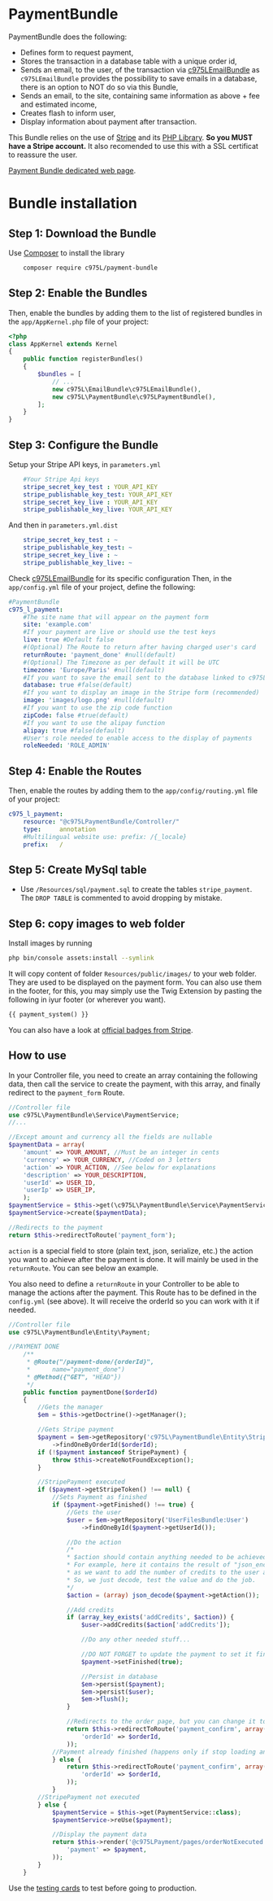 PaymentBundle
=============

PaymentBundle does the following:

- Defines form to request payment,
- Stores the transaction in a database table with a unique order id,
- Sends an email, to the user, of the transaction via [c975LEmailBundle](https://github.com/975L/EmailBundle) as `c975LEmailBundle` provides the possibility to save emails in a database, there is an option to NOT do so via this Bundle,
- Sends an email, to the site, containing same information as above + fee and estimated income,
- Creates flash to inform user,
- Display information about payment after transaction.

This Bundle relies on the use of [Stripe](https://stripe.com/) and its [PHP Library](https://github.com/stripe/stripe-php).
**So you MUST have a Stripe account.**
It also recomended to use this with a SSL certificat to reassure the user.

[Payment Bundle dedicated web page](https://975l.com/en/pages/payment-bundle).

Bundle installation
===================

Step 1: Download the Bundle
---------------------------
Use [Composer](https://getcomposer.org) to install the library
```bash
    composer require c975L/payment-bundle
```

Step 2: Enable the Bundles
--------------------------
Then, enable the bundles by adding them to the list of registered bundles in the `app/AppKernel.php` file of your project:

```php
<?php
class AppKernel extends Kernel
{
    public function registerBundles()
    {
        $bundles = [
            // ...
            new c975L\EmailBundle\c975LEmailBundle(),
            new c975L\PaymentBundle\c975LPaymentBundle(),
        ];
    }
}
```

Step 3: Configure the Bundle
----------------------------
Setup your Stripe API keys, in `parameters.yml`
```yml
    #Your Stripe Api keys
    stripe_secret_key_test : YOUR_API_KEY
    stripe_publishable_key_test: YOUR_API_KEY
    stripe_secret_key_live : YOUR_API_KEY
    stripe_publishable_key_live: YOUR_API_KEY
```

And then in `parameters.yml.dist`
```yml
    stripe_secret_key_test : ~
    stripe_publishable_key_test: ~
    stripe_secret_key_live : ~
    stripe_publishable_key_live: ~
```

Check [c975LEmailBundle](https://github.com/975L/EmailBundle)  for its specific configuration
Then, in the `app/config.yml` file of your project, define the following:

```yml
#PaymentBundle
c975_l_payment:
    #The site name that will appear on the payment form
    site: 'example.com'
    #If your payment are live or should use the test keys
    live: true #Default false
    #(Optional) The Route to return after having charged user's card
    returnRoute: 'payment_done' #null(default)
    #(Optional) The Timezone as per default it will be UTC
    timezone: 'Europe/Paris' #null(default)
    #If you want to save the email sent to the database linked to c975L/EmailBundle, see https://github.com/975L/EmailBundle
    database: true #false(default)
    #If you want to display an image in the Stripe form (recommended)
    image: 'images/logo.png' #null(default)
    #If you want to use the zip code function
    zipCode: false #true(default)
    #If you want to use the alipay function
    alipay: true #false(default)
    #User's role needed to enable access to the display of payments
    roleNeeded: 'ROLE_ADMIN'
```

Step 4: Enable the Routes
-------------------------
Then, enable the routes by adding them to the `app/config/routing.yml` file of your project:

```yml
c975_l_payment:
    resource: "@c975LPaymentBundle/Controller/"
    type:     annotation
    #Multilingual website use: prefix: /{_locale}
    prefix:   /
```

Step 5: Create MySql table
--------------------------
- Use `/Resources/sql/payment.sql` to create the tables `stripe_payment`. The `DROP TABLE` is commented to avoid dropping by mistake.


Step 6: copy images to web folder
---------------------------------
Install images by running
```bash
php bin/console assets:install --symlink
```
It will copy content of folder `Resources/public/images/` to your web folder. They are used to be displayed on the payment form.
You can also use them in the footer, for this, you may simply use the Twig Extension by pasting the following in iyur footer (or wherever you want).
```html
{{ payment_system() }}
```
You can also have a look at [official badges from Stripe](https://stripe.com/about/resources?locale=fr).

How to use
----------
In your Controller file, you need to create an array containing the following data, then call the service to create the payment, with this array, and finally redirect to the `payment_form` Route.

```php
//Controller file
use c975L\PaymentBundle\Service\PaymentService;
//...

//Except amount and currency all the fields are nullable
$paymentData = array(
    'amount' => YOUR_AMOUNT, //Must be an integer in cents
    'currency' => YOUR_CURRENCY, //Coded on 3 letters
    'action' => YOUR_ACTION, //See below for explanations
    'description' => YOUR_DESCRIPTION,
    'userId' => USER_ID,
    'userIp' => USER_IP,
    );
$paymentService = $this->get(\c975L\PaymentBundle\Service\PaymentService::class);
$paymentService->create($paymentData);

//Redirects to the payment
return $this->redirectToRoute('payment_form');

```
`action` is a special field to store (plain text, json, serialize, etc.) the action you want to achieve after the payment is done. It will mainly be used in the `returnRoute`. You can see below an example.

You also need to define a `returnRoute` in your Controller to be able to manage the actions after the payment. This Route has to be defined in the `config.yml` (see above). It will receive the orderId so you can work with it if needed.
```php
//Controller file
use c975L\PaymentBundle\Entity\Payment;

//PAYMENT DONE
    /**
     * @Route("/payment-done/{orderId}",
     *      name="payment_done")
     * @Method({"GET", "HEAD"})
     */
    public function paymentDone($orderId)
    {
        //Gets the manager
        $em = $this->getDoctrine()->getManager();

        //Gets Stripe payment
        $payment = $em->getRepository('c975L\PaymentBundle\Entity\StripePayment')
            ->findOneByOrderId($orderId);
        if (!$payment instanceof StripePayment) {
            throw $this->createNotFoundException();
        }

        //StripePayment executed
        if ($payment->getStripeToken() !== null) {
            //Sets Payment as finished
            if ($payment->getFinished() !== true) {
                //Gets the user
                $user = $em->getRepository('UserFilesBundle:User')
                    ->findOneById($payment->getUserId());

                //Do the action
                /*
                * $action should contain anything needed to be achieved after payment is ok.
                * For example, here it contains the result of "json_encode(array('addCredits' => $credits));",
                * as we want to add the number of credits to the user after payment.
                * So, we just decode, test the value and do the job.
                */
                $action = (array) json_decode($payment->getAction());

                //Add credits
                if (array_key_exists('addCredits', $action)) {
                    $user->addCredits($action['addCredits']);

                    //Do any other needed stuff...

                    //DO NOT FORGET to update the payment to set it finished
                    $payment->setFinished(true);

                    //Persist in database
                    $em->persist($payment);
                    $em->persist($user);
                    $em->flush();
                }

                //Redirects to the order page, but you can change it to your own
                return $this->redirectToRoute('payment_confirm', array(
                    'orderId' => $orderId,
                ));
            //Payment already finished (happens only if stop loading an refresh of the order page)
            } else {
                return $this->redirectToRoute('payment_confirm', array(
                    'orderId' => $orderId,
                ));
            }
        //StripePayment not executed
        } else {
            $paymentService = $this->get(PaymentService::class);
            $paymentService->reUse($payment);

            //Display the payment data
            return $this->render('@c975LPayment/pages/orderNotExecuted.html.twig', array(
                'payment' => $payment,
            ));
        }
    }
```
Use the [testing cards](https://stripe.com/docs/testing) to test before going to production.
